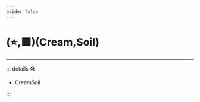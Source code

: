 ```yaml
---
aside: false
---
```

# (⭐,🟩)(<labor>Cream</labor>,<ekos>Soil</ekos>)

---

<!-- =================================================== -->
<!-- =================================================== -->
<!-- =================================================== -->
<!-- =================================================== -->
<!-- =================================================== -->
::: details 🛠

- CreamSoil

:::
